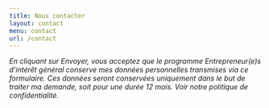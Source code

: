 ```yaml
---
title: Nous contacter
layout: contact
menu: contact
url: /contact
---
```

*En cliquant sur Envoyer, vous acceptez que le programme Entrepreneur(e)s d'intérêt général conserve mes données personnelles transmises via ce formulaire. Ces données seront conservées uniquement dans le but de traiter ma demande, soit pour une durée 12 mois. Voir notre politique de confidentialité.*